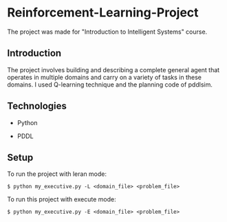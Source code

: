 # Reinforcement-Learning-Project
The project was made for "Introduction to Intelligent Systems" course.


## Introduction
The project involves building and describing a complete general agent that operates in multiple
domains and carry on a variety of tasks in these domains. 
I used Q-learning technique and the planning code of pddlsim. 

## Technologies
* Python

* PDDL

## Setup
To run the project with leran mode:
```
$ python my_executive.py -L <domain_file> <problem_file>
```

To run this project with execute mode:

```
$ python my_executive.py -E <domain_file> <problem_file>
```


